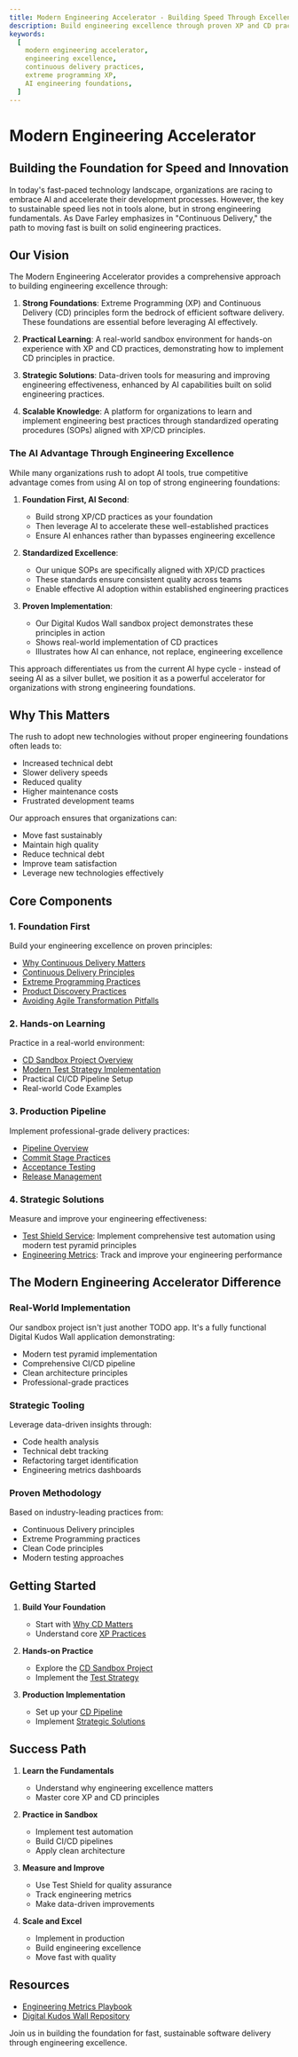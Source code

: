 ```yaml
---
title: Modern Engineering Accelerator - Building Speed Through Excellence
description: Build engineering excellence through proven XP and CD practices. Learn how to move fast sustainably with AI tools built on solid engineering foundations.
keywords:
  [
    modern engineering accelerator,
    engineering excellence,
    continuous delivery practices,
    extreme programming XP,
    AI engineering foundations,
  ]
---
```


# Modern Engineering Accelerator

## Building the Foundation for Speed and Innovation

In today's fast-paced technology landscape, organizations are racing to embrace AI and accelerate their development processes. However, the key to sustainable speed lies not in tools alone, but in strong engineering fundamentals. As Dave Farley emphasizes in "Continuous Delivery," the path to moving fast is built on solid engineering practices.

## Our Vision

The Modern Engineering Accelerator provides a comprehensive approach to building engineering excellence through:

1. **Strong Foundations**: Extreme Programming (XP) and Continuous Delivery (CD) principles form the bedrock of efficient software delivery. These foundations are essential before leveraging AI effectively.

2. **Practical Learning**: A real-world sandbox environment for hands-on experience with XP and CD practices, demonstrating how to implement CD principles in practice.

3. **Strategic Solutions**: Data-driven tools for measuring and improving engineering effectiveness, enhanced by AI capabilities built on solid engineering practices.

4. **Scalable Knowledge**: A platform for organizations to learn and implement engineering best practices through standardized operating procedures (SOPs) aligned with XP/CD principles.

### The AI Advantage Through Engineering Excellence

While many organizations rush to adopt AI tools, true competitive advantage comes from using AI on top of strong engineering foundations:

1. **Foundation First, AI Second**:

   - Build strong XP/CD practices as your foundation
   - Then leverage AI to accelerate these well-established practices
   - Ensure AI enhances rather than bypasses engineering excellence

2. **Standardized Excellence**:

   - Our unique SOPs are specifically aligned with XP/CD practices
   - These standards ensure consistent quality across teams
   - Enable effective AI adoption within established engineering practices

3. **Proven Implementation**:
   - Our Digital Kudos Wall sandbox project demonstrates these principles in action
   - Shows real-world implementation of CD practices
   - Illustrates how AI can enhance, not replace, engineering excellence

This approach differentiates us from the current AI hype cycle - instead of seeing AI as a silver bullet, we position it as a powerful accelerator for organizations with strong engineering foundations.

## Why This Matters

The rush to adopt new technologies without proper engineering foundations often leads to:

- Increased technical debt
- Slower delivery speeds
- Reduced quality
- Higher maintenance costs
- Frustrated development teams

Our approach ensures that organizations can:

- Move fast sustainably
- Maintain high quality
- Reduce technical debt
- Improve team satisfaction
- Leverage new technologies effectively

## Core Components

### 1. Foundation First

Build your engineering excellence on proven principles:

- [Why Continuous Delivery Matters](./why-cd-matters.md)
- [Continuous Delivery Principles](./cd-principles.md)
- [Extreme Programming Practices](./xp-practices.md)
- [Product Discovery Practices](./product-discovery.md)
- [Avoiding Agile Transformation Pitfalls](./agile-transformation-pitfalls.md)

### 2. Hands-on Learning

Practice in a real-world environment:

- [CD Sandbox Project Overview](../sandbox/overview.md)
- [Modern Test Strategy Implementation](../sandbox/test-strategy.md)
- Practical CI/CD Pipeline Setup
- Real-world Code Examples

### 3. Production Pipeline

Implement professional-grade delivery practices:

- [Pipeline Overview](../pipeline/overview.md)
- [Commit Stage Practices](../pipeline/commit-stage.md)
- [Acceptance Testing](../pipeline/acceptance-stage.md)
- [Release Management](../pipeline/release-stage.md)

### 4. Strategic Solutions

Measure and improve your engineering effectiveness:

- [Test Shield Service](../advanced/test-shield.md): Implement comprehensive test automation using modern test pyramid principles
- [Engineering Metrics](../advanced/engineering-metrics.md): Track and improve your engineering performance

## The Modern Engineering Accelerator Difference

### Real-World Implementation

Our sandbox project isn't just another TODO app. It's a fully functional Digital Kudos Wall application demonstrating:

- Modern test pyramid implementation
- Comprehensive CI/CD pipeline
- Clean architecture principles
- Professional-grade practices

### Strategic Tooling

Leverage data-driven insights through:

- Code health analysis
- Technical debt tracking
- Refactoring target identification
- Engineering metrics dashboards

### Proven Methodology

Based on industry-leading practices from:

- Continuous Delivery principles
- Extreme Programming practices
- Clean Code principles
- Modern testing approaches

## Getting Started

1. **Build Your Foundation**

   - Start with [Why CD Matters](./why-cd-matters.md)
   - Understand core [XP Practices](./xp-practices.md)

2. **Hands-on Practice**

   - Explore the [CD Sandbox Project](../sandbox/overview.md)
   - Implement the [Test Strategy](../sandbox/test-strategy.md)

3. **Production Implementation**
   - Set up your [CD Pipeline](../pipeline/overview.md)
   - Implement [Strategic Solutions](../advanced/test-shield.md)

## Success Path

1. **Learn the Fundamentals**

   - Understand why engineering excellence matters
   - Master core XP and CD principles

2. **Practice in Sandbox**

   - Implement test automation
   - Build CI/CD pipelines
   - Apply clean architecture

3. **Measure and Improve**

   - Use Test Shield for quality assurance
   - Track engineering metrics
   - Make data-driven improvements

4. **Scale and Excel**
   - Implement in production
   - Build engineering excellence
   - Move fast with quality

## Resources

- [Engineering Metrics Playbook](https://main.d2pjjk07cu670c.amplifyapp.com/)
- [Digital Kudos Wall Repository](https://github.com/username/digital-kudos-wall)

Join us in building the foundation for fast, sustainable software delivery through engineering excellence.

<style>
{`
/* Custom title styling */
h1:first-of-type {
  color: #224242 !important;
}

[data-theme="dark"] h1:first-of-type {
  color: #fe6a3a !important;
}
`}
</style>
